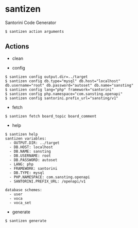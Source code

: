 # santizen
Santorini Code Generator

```
$ santizen action arguments
```

## Actions

- clean

- config

```
$ santizen config output.dir=../target
$ santizen config db.type="mysql" db.host="localhost" db.username="root" db.password="autoset" db.name="sansting"
$ santizen config lang="php" framework="santorini"
$ santizen config php.namespace="com.sansting.openapi"
$ santizen config santorini.prefix_url="sansting/v1"
```

- fetch

```
$ santizen fetch board_topic board_comment
```

- help

```
$ santizen help
santizen variables:
  - OUTPUT.DIR: ../target
  - DB.HOST: localhost
  - DB.NAME: sansting
  - DB.USERNAME: root
  - DB.PASSWORD: autoset
  - LANG: php
  - FRAMEWORK: santorini
  - DB.TYPE: mysql
  - PHP.NAMESPACE: com.sansting.openapi
  - SANTORINI.PREFIX_URL: /openapi/v1

database schemes:
  - user
  - voca
  - voca_set
```

- generate

```
$ santizen generate
```